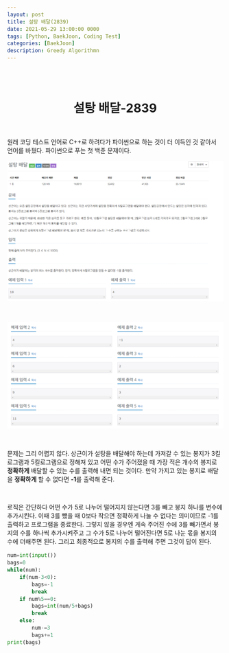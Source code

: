```yaml
---
layout: post
title: 설탕 배달(2839)
date: 2021-05-29 13:00:00 0000
tags: [Python, BaekJoon, Coding Test]
categories: [BaekJoon]
description: Greedy Algorithmn
---
```


<br><br>

# <center>설탕 배달-2839</center>

<br>

원래 코딩 테스트 언어로 C++로 하려다가 파이썬으로 하는 것이 더 이득인 것 같아서 언어를 바꿨다. 파이썬으로 푸는 첫 백준 문제이다.

![](/images/BaekJoon/2839/2021-05-30-14-16-18.png)

<br>

![](/images/BaekJoon/2839/2021-05-30-14-16-34.png)

<br>

문제는 그리 어렵지 않다. 상근이가 설탕을 배달해야 하는데 가져갈 수 있는 봉지가 3킬로그램과 5킬로그램으로 정해져 있고 어떤 수가 주어졌을 때 가장 적은 개수의 봉지로 **정확하게** 배달할 수 있는 수를 출력해 내면 되는 것이다. 만약 가지고 있는 봉지로 배달을 **정확하게** 할 수 없다면 **-1**를 출력해 준다.

<br>

로직은 간단하다 어떤 수가 5로 나누어 떨어지지 않는다면 3를 빼고 봉지 하나를 변수에 추가시킨다. 이때 3를 뺐을 때 0보다 작으면 정확하게 나눌 수 없다는 의미이므로 -1를 출력하고 프로그램을 종료한다. 그렇지 않을 경우엔 게속 주어진 수에 3를 빼가면서 봉지의 수를 하나씩 추가시켜주고 그 수가 5로 나누어 떨어진다면 5로 나눈 몫을 봉지의 수에 더해주면 된다. 그리고 최종적으로 봉지의 수를 출력해 주면 그것이 답이 된다.

```python
num=int(input())
bags=0
while(num):
    if(num-3<0):
        bags=-1
        break
    if num%5==0:
        bags=int(num/5+bags)
        break
    else:
        num-=3
        bags+=1
print(bags)

```
